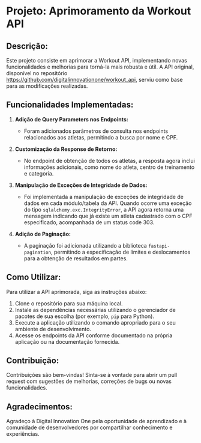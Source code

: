 # Projeto: Aprimoramento da Workout API

## Descrição:

Este projeto consiste em aprimorar a Workout API, implementando novas funcionalidades e melhorias para torná-la mais robusta e útil. A API original, disponível no repositório https://github.com/digitalinnovationone/workout_api, serviu como base para as modificações realizadas.

## Funcionalidades Implementadas:

1. **Adição de Query Parameters nos Endpoints:**
   - Foram adicionados parâmetros de consulta nos endpoints relacionados aos atletas, permitindo a busca por nome e CPF.

2. **Customização da Response de Retorno:**
   - No endpoint de obtenção de todos os atletas, a resposta agora inclui informações adicionais, como nome do atleta, centro de treinamento e categoria.

3. **Manipulação de Exceções de Integridade de Dados:**
   - Foi implementada a manipulação de exceções de integridade de dados em cada módulo/tabela da API. Quando ocorre uma exceção do tipo `sqlalchemy.exc.IntegrityError`, a API agora retorna uma mensagem indicando que já existe um atleta cadastrado com o CPF especificado, acompanhada de um status code 303.

4. **Adição de Paginação:**
   - A paginação foi adicionada utilizando a biblioteca `fastapi-pagination`, permitindo a especificação de limites e deslocamentos para a obtenção de resultados em partes.

## Como Utilizar:

Para utilizar a API aprimorada, siga as instruções abaixo:

1. Clone o repositório para sua máquina local.
2. Instale as dependências necessárias utilizando o gerenciador de pacotes de sua escolha (por exemplo, `pip` para Python).
3. Execute a aplicação utilizando o comando apropriado para o seu ambiente de desenvolvimento.
4. Acesse os endpoints da API conforme documentado na própria aplicação ou na documentação fornecida.

## Contribuição:

Contribuições são bem-vindas! Sinta-se à vontade para abrir um pull request com sugestões de melhorias, correções de bugs ou novas funcionalidades.

## Agradecimentos:

Agradeço à Digital Innovation One pela oportunidade de aprendizado e à comunidade de desenvolvedores por compartilhar conhecimento e experiências.

